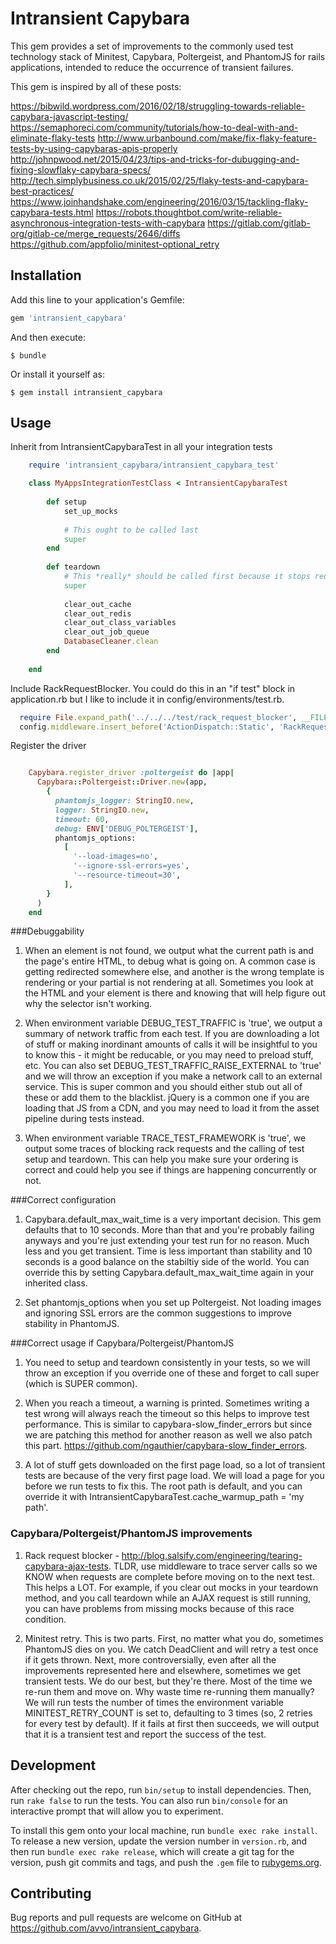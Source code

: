 # Intransient Capybara

This gem provides a set of improvements to the commonly used test technology stack of Minitest, Capybara, Poltergeist, and PhantomJS for rails applications, intended to reduce the occurrence of transient failures.

This gem is inspired by all of these posts:

https://bibwild.wordpress.com/2016/02/18/struggling-towards-reliable-capybara-javascript-testing/
https://semaphoreci.com/community/tutorials/how-to-deal-with-and-eliminate-flaky-tests
http://www.urbanbound.com/make/fix-flaky-feature-tests-by-using-capybaras-apis-properly
http://johnpwood.net/2015/04/23/tips-and-tricks-for-dubugging-and-fixing-slowflaky-capybara-specs/
http://tech.simplybusiness.co.uk/2015/02/25/flaky-tests-and-capybara-best-practices/
https://www.joinhandshake.com/engineering/2016/03/15/tackling-flaky-capybara-tests.html
https://robots.thoughtbot.com/write-reliable-asynchronous-integration-tests-with-capybara
https://gitlab.com/gitlab-org/gitlab-ce/merge_requests/2646/diffs
https://github.com/appfolio/minitest-optional_retry

## Installation

Add this line to your application's Gemfile:

```ruby
gem 'intransient_capybara'
```

And then execute:

    $ bundle

Or install it yourself as:

    $ gem install intransient_capybara

## Usage

Inherit from IntransientCapybaraTest in all your integration tests

```ruby
    require 'intransient_capybara/intransient_capybara_test'

    class MyAppsIntegrationTestClass < IntransientCapybaraTest
    
        def setup
            set_up_mocks
            
            # This ought to be called last
            super
        end
        
        def teardown
            # This *really* should be called first because it stops requests before you clear stuff out
            super
            
            clear_out_cache
            clear_out_redis
            clear_out_class_variables
            clear_out_job_queue
            DatabaseCleaner.clean
        end
    
    end
```

Include RackRequestBlocker.  You could do this in an "if test" block in application.rb but I like to include it in config/environments/test.rb.

```ruby
  require File.expand_path('../../../test/rack_request_blocker', __FILE__)
  config.middleware.insert_before('ActionDispatch::Static', 'RackRequestBlocker')
```

Register the driver

```ruby

    Capybara.register_driver :poltergeist do |app|
      Capybara::Poltergeist::Driver.new(app,
        {
          phantomjs_logger: StringIO.new,
          logger: StringIO.new,
          timeout: 60,
          debug: ENV['DEBUG_POLTERGEIST'],
          phantomjs_options:
            [
              '--load-images=no',
              '--ignore-ssl-errors=yes',
              '--resource-timeout=30',
            ],
        }
      )
    end

```

###Debuggability

1) When an element is not found, we output what the current path is and the page's entire HTML, to debug what is going on.  A common case is getting redirected somewhere else, and another is the wrong template is rendering or your partial is not rendering at all.  Sometimes you look at the HTML and your element is there and knowing that will help figure out why the selector isn't working.

2) When environment variable DEBUG_TEST_TRAFFIC is 'true', we output a summary of network traffic from each test.  If you are downloading a lot of stuff or making inordinant amounts of calls it will be insightful to you to know this - it might be reducable, or you may need to preload stuff, etc.  You can also set DEBUG_TEST_TRAFFIC_RAISE_EXTERNAL to 'true' and we will throw an exception if you make a network call to an external service.  This is super common and you should either stub out all of these or add them to the blacklist.  jQuery is a common one if you are loading that JS from a CDN, and you may need to load it from the asset pipeline during tests instead.

3) When environment variable TRACE_TEST_FRAMEWORK is 'true', we output some traces of blocking rack requests and the calling of test setup and teardown.  This can help you make sure your ordering is correct and could help you see if things are happening concurrently or not.

###Correct configuration

1) Capybara.default_max_wait_time is a very important decision.  This gem defaults that to 10 seconds.  More than that and you're probably failing anyways and you're just extending your test run for no reason.  Much less and you get transient.  Time is less important than stability and 10 seconds is a good balance on the stabiltiy side of the world.  You can override this by setting Capybara.default_max_wait_time again in your inherited class.

2) Set phantomjs_options when you set up Poltergeist.  Not loading images and ignoring SSL errors are the common suggestions to improve stability in PhantomJS.

###Correct usage if Capybara/Poltergeist/PhantomJS

1) You need to setup and teardown consistently in your tests, so we will throw an exception if you override one of these and forget to call super (which is SUPER common).

2) When you reach a timeout, a warning is printed.  Sometimes writing a test wrong will always reach the timeout so this helps to improve test performance.  This is similar to capybara-slow_finder_errors but since we are patching this method for another reason as well we also patch this part.  https://github.com/ngauthier/capybara-slow_finder_errors.

3) A lot of stuff gets downloaded on the first page load, so a lot of transient tests are because of the very first page load.  We will load a page for you before we run tests to fix this.  The root path is default, and you can override it with IntransientCapybaraTest.cache_warmup_path = 'my path'.

### Capybara/Poltergeist/PhantomJS improvements

1) Rack request blocker - http://blog.salsify.com/engineering/tearing-capybara-ajax-tests.  TLDR, use middleware to trace server calls so we KNOW when requests are complete before moving on to the next test.  This helps a LOT.  For example, if you clear out mocks in your teardown method, and you call teardown while an AJAX request is still running, you can have problems from missing mocks because of this race condition.

2) Minitest retry.  This is two parts.  First, no matter what you do, sometimes PhantomJS dies on you.  We catch DeadClient and will retry a test once if it gets thrown.  Next, more controversially, even after all the improvements represented here and elsewhere, sometimes we get transient tests.  We do our best, but they're there.  Most of the time we re-run them and move on.  Why waste time re-running them manually?  We will run tests the number of times the environment variable MINITEST_RETRY_COUNT is set to, defaulting to 3 times (so, 2 retries for every test by default).  If it fails at first then succeeds, we will output that it is a transient test and report the success of the test.

## Development

After checking out the repo, run `bin/setup` to install dependencies. Then, run `rake false` to run the tests. You can also run `bin/console` for an interactive prompt that will allow you to experiment.

To install this gem onto your local machine, run `bundle exec rake install`. To release a new version, update the version number in `version.rb`, and then run `bundle exec rake release`, which will create a git tag for the version, push git commits and tags, and push the `.gem` file to [rubygems.org](https://rubygems.org).

## Contributing

Bug reports and pull requests are welcome on GitHub at https://github.com/avvo/intransient_capybara.

